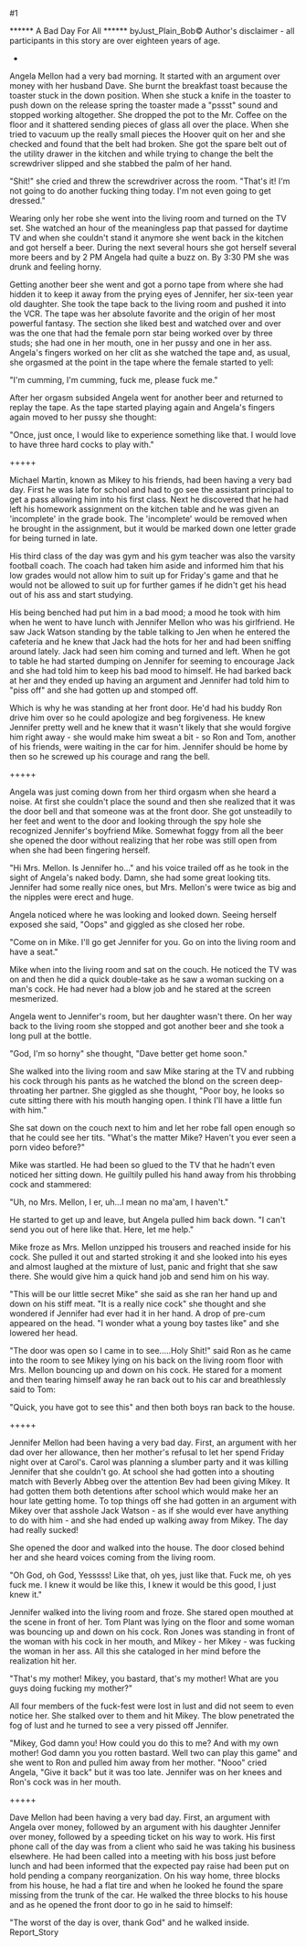 #1 

 

 ****** A Bad Day For All ****** byJust_Plain_Bob© Author's disclaimer - all participants in this story are over eighteen years of age. 

 * 

 Angela Mellon had a very bad morning. It started with an argument over money with her husband Dave. She burnt the breakfast toast because the toaster stuck in the down position. When she stuck a knife in the toaster to push down on the release spring the toaster made a "pssst" sound and stopped working altogether. She dropped the pot to the Mr. Coffee on the floor and it shattered sending pieces of glass all over the place. When she tried to vacuum up the really small pieces the Hoover quit on her and she checked and found that the belt had broken. She got the spare belt out of the utility drawer in the kitchen and while trying to change the belt the screwdriver slipped and she stabbed the palm of her hand. 

 "Shit!" she cried and threw the screwdriver across the room. "That's it! I'm not going to do another fucking thing today. I'm not even going to get dressed." 

 Wearing only her robe she went into the living room and turned on the TV set. She watched an hour of the meaningless pap that passed for daytime TV and when she couldn't stand it anymore she went back in the kitchen and got herself a beer. During the next several hours she got herself several more beers and by 2 PM Angela had quite a buzz on. By 3:30 PM she was drunk and feeling horny. 

 Getting another beer she went and got a porno tape from where she had hidden it to keep it away from the prying eyes of Jennifer, her six-teen year old daughter. She took the tape back to the living room and pushed it into the VCR. The tape was her absolute favorite and the origin of her most powerful fantasy. The section she liked best and watched over and over was the one that had the female porn star being worked over by three studs; she had one in her mouth, one in her pussy and one in her ass. Angela's fingers worked on her clit as she watched the tape and, as usual, she orgasmed at the point in the tape where the female started to yell: 

 "I'm cumming, I'm cumming, fuck me, please fuck me." 

 After her orgasm subsided Angela went for another beer and returned to replay the tape. As the tape started playing again and Angela's fingers again moved to her pussy she thought: 

 "Once, just once, I would like to experience something like that. I would love to have three hard cocks to play with." 

 +++++ 

 Michael Martin, known as Mikey to his friends, had been having a very bad day. First he was late for school and had to go see the assistant principal to get a pass allowing him into his first class. Next he discovered that he had left his homework assignment on the kitchen table and he was given an 'incomplete' in the grade book. The 'incomplete' would be removed when he brought in the assignment, but it would be marked down one letter grade for being turned in late. 

 His third class of the day was gym and his gym teacher was also the varsity football coach. The coach had taken him aside and informed him that his low grades would not allow him to suit up for Friday's game and that he would not be allowed to suit up for further games if he didn't get his head out of his ass and start studying. 

 His being benched had put him in a bad mood; a mood he took with him when he went to have lunch with Jennifer Mellon who was his girlfriend. He saw Jack Watson standing by the table talking to Jen when he entered the cafeteria and he knew that Jack had the hots for her and had been sniffing around lately. Jack had seen him coming and turned and left. When he got to table he had started dumping on Jennifer for seeming to encourage Jack and she had told him to keep his bad mood to himself. He had barked back at her and they ended up having an argument and Jennifer had told him to "piss off" and she had gotten up and stomped off. 

 Which is why he was standing at her front door. He'd had his buddy Ron drive him over so he could apologize and beg forgiveness. He knew Jennifer pretty well and he knew that it wasn't likely that she would forgive him right away - she would make him sweat a bit - so Ron and Tom, another of his friends, were waiting in the car for him. Jennifer should be home by then so he screwed up his courage and rang the bell. 

 +++++ 

 Angela was just coming down from her third orgasm when she heard a noise. At first she couldn't place the sound and then she realized that it was the door bell and that someone was at the front door. She got unsteadily to her feet and went to the door and looking through the spy hole she recognized Jennifer's boyfriend Mike. Somewhat foggy from all the beer she opened the door without realizing that her robe was still open from when she had been fingering herself. 

 "Hi Mrs. Mellon. Is Jennifer ho..." and his voice trailed off as he took in the sight of Angela's naked body. Damn, she had some great looking tits. Jennifer had some really nice ones, but Mrs. Mellon's were twice as big and the nipples were erect and huge. 

 Angela noticed where he was looking and looked down. Seeing herself exposed she said, "Oops" and giggled as she closed her robe. 

 "Come on in Mike. I'll go get Jennifer for you. Go on into the living room and have a seat." 

 Mike when into the living room and sat on the couch. He noticed the TV was on and then he did a quick double-take as he saw a woman sucking on a man's cock. He had never had a blow job and he stared at the screen mesmerized. 

 Angela went to Jennifer's room, but her daughter wasn't there. On her way back to the living room she stopped and got another beer and she took a long pull at the bottle. 

 "God, I'm so horny" she thought, "Dave better get home soon." 

 She walked into the living room and saw Mike staring at the TV and rubbing his cock through his pants as he watched the blond on the screen deep-throating her partner. She giggled as she thought, "Poor boy, he looks so cute sitting there with his mouth hanging open. I think I'll have a little fun with him." 

 She sat down on the couch next to him and let her robe fall open enough so that he could see her tits. "What's the matter Mike? Haven't you ever seen a porn video before?" 

 Mike was startled. He had been so glued to the TV that he hadn't even noticed her sitting down. He guiltily pulled his hand away from his throbbing cock and stammered: 

 "Uh, no Mrs. Mellon, I er, uh...I mean no ma'am, I haven't." 

 He started to get up and leave, but Angela pulled him back down. "I can't send you out of here like that. Here, let me help." 

 Mike froze as Mrs. Mellon unzipped his trousers and reached inside for his cock. She pulled it out and started stroking it and she looked into his eyes and almost laughed at the mixture of lust, panic and fright that she saw there. She would give him a quick hand job and send him on his way. 

 "This will be our little secret Mike" she said as she ran her hand up and down on his stiff meat. "It is a really nice cock" she thought and she wondered if Jennifer had ever had it in her hand. A drop of pre-cum appeared on the head. "I wonder what a young boy tastes like" and she lowered her head. 

 "The door was open so I came in to see.....Holy Shit!" said Ron as he came into the room to see Mikey lying on his back on the living room floor with Mrs. Mellon bouncing up and down on his cock. He stared for a moment and then tearing himself away he ran back out to his car and breathlessly said to Tom: 

 "Quick, you have got to see this" and then both boys ran back to the house. 

 +++++ 

 Jennifer Mellon had been having a very bad day. First, an argument with her dad over her allowance, then her mother's refusal to let her spend Friday night over at Carol's. Carol was planning a slumber party and it was killing Jennifer that she couldn't go. At school she had gotten into a shouting match with Beverly Abbeg over the attention Bev had been giving Mikey. It had gotten them both detentions after school which would make her an hour late getting home. To top things off she had gotten in an argument with Mikey over that asshole Jack Watson - as if she would ever have anything to do with him - and she had ended up walking away from Mikey. The day had really sucked! 

 She opened the door and walked into the house. The door closed behind her and she heard voices coming from the living room. 

 "Oh God, oh God, Yesssss! Like that, oh yes, just like that. Fuck me, oh yes fuck me. I knew it would be like this, I knew it would be this good, I just knew it." 

 Jennifer walked into the living room and froze. She stared open mouthed at the scene in front of her. Tom Plant was lying on the floor and some woman was bouncing up and down on his cock. Ron Jones was standing in front of the woman with his cock in her mouth, and Mikey - her Mikey - was fucking the woman in her ass. All this she cataloged in her mind before the realization hit her. 

 "That's my mother! Mikey, you bastard, that's my mother! What are you guys doing fucking my mother?" 

 All four members of the fuck-fest were lost in lust and did not seem to even notice her. She stalked over to them and hit Mikey. The blow penetrated the fog of lust and he turned to see a very pissed off Jennifer. 

 "Mikey, God damn you! How could you do this to me? And with my own mother! God damn you you rotten bastard. Well two can play this game" and she went to Ron and pulled him away from her mother. "Nooo" cried Angela, "Give it back" but it was too late. Jennifer was on her knees and Ron's cock was in her mouth. 

 +++++ 

 Dave Mellon had been having a very bad day. First, an argument with Angela over money, followed by an argument with his daughter Jennifer over money, followed by a speeding ticket on his way to work. His first phone call of the day was from a client who said he was taking his business elsewhere. He had been called into a meeting with his boss just before lunch and had been informed that the expected pay raise had been put on hold pending a company reorganization. On his way home, three blocks from his house, he had a flat tire and when he looked he found the spare missing from the trunk of the car. He walked the three blocks to his house and as he opened the front door to go in he said to himself: 

 "The worst of the day is over, thank God" and he walked inside. Report_Story 
